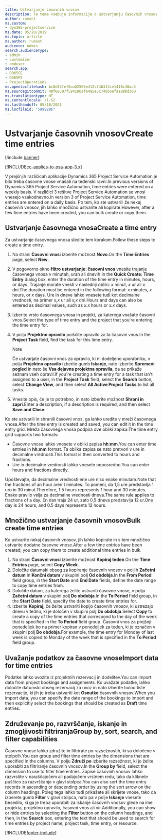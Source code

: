 ```yaml
---
title: Ustvarjanje časovnih vnosov
description: Ta tema vsebuje informacije o ustvarjanju časovnih vnosov.
author: rumant
ms.custom:
- dyn365-projectservice
ms.date: 05/20/2019
ms.topic: article
ms.author: rumant
audience: Admin
search.audienceType:
- admin
- customizer
- enduser
search.app:
- D365CE
- D365PS
- ProjectOperations
ms.openlocfilehash: bc8e52fef0aa02505e412c746343ce1410c40ac3
ms.sourcegitcommit: 40f68387f594180af64a5e5c748b6efa188bd300
ms.translationtype: HT
ms.contentlocale: sl-SI
ms.lasthandoff: 05/10/2021
ms.locfileid: "5999286"
---
```

# <a name="create-time-entries"></a><span data-ttu-id="a9edc-103">Ustvarjanje časovnih vnosov</span><span class="sxs-lookup"><span data-stu-id="a9edc-103">Create time entries</span></span>

[!include [banner](../includes/psa-now-project-operations.md)]

[!INCLUDE[cc-applies-to-psa-app-3.x](../includes/cc-applies-to-psa-app-3x.md)]

<span data-ttu-id="a9edc-104">V prejšnjih različicah aplikacije Dynamics 365 Project Service Automation je bilo treba časovne vnose vnašati na tedenski ravni.</span><span class="sxs-lookup"><span data-stu-id="a9edc-104">In previous versions of Dynamics 365 Project Service Automation, time entries were entered on a weekly basis.</span></span> <span data-ttu-id="a9edc-105">V različici 3 rešitve Project Service Automation se vnosi vnesejo vsakodnevno.</span><span class="sxs-lookup"><span data-stu-id="a9edc-105">In version 3 of Project Service Automation, time entries are entered on a daily basis.</span></span> <span data-ttu-id="a9edc-106">Po tem, ko ste ustvarili že nekaj časovnih vnosov, jih lahko množično ustvarite ali kopirate.</span><span class="sxs-lookup"><span data-stu-id="a9edc-106">However, after a few time entries have been created, you can bulk create or copy them.</span></span>

## <a name="create-a-time-entry"></a><span data-ttu-id="a9edc-107">Ustvarjanje časovnega vnosa</span><span class="sxs-lookup"><span data-stu-id="a9edc-107">Create a time entry</span></span>

<span data-ttu-id="a9edc-108">Za ustvarjanje časovnega vnosa sledite tem korakom.</span><span class="sxs-lookup"><span data-stu-id="a9edc-108">Follow these steps to create a time entry.</span></span>

1. <span data-ttu-id="a9edc-109">Na strani **Časovni vnosi** izberite možnost **Novo**.</span><span class="sxs-lookup"><span data-stu-id="a9edc-109">On the **Time Entries** page, select **New**.</span></span>
2. <span data-ttu-id="a9edc-110">V pogovorno okno **Hitro ustvarjanje: časovni vnos** vnesite trajanje časovnega vnosa v minutah, urah ali dnevih.</span><span class="sxs-lookup"><span data-stu-id="a9edc-110">In the **Quick Create: Time Entry** dialog box, enter the duration of the time entry in minutes, hours, or days.</span></span> <span data-ttu-id="a9edc-111">Trajanje morate vnesti v naslednji obliki: *x* minut, *x* ur ali *x* dni.</span><span class="sxs-lookup"><span data-stu-id="a9edc-111">The duration must be entered in the following format: *x* minutes, *x* hours, or *x* days.</span></span> <span data-ttu-id="a9edc-112">Ure in dneve lahko vnesete tudi kot decimalne vrednosti, na primer *x,x* ur ali *x,x* dni.</span><span class="sxs-lookup"><span data-stu-id="a9edc-112">Hours and days can also be entered as decimal values, such as *x.x* hours or *x.x* days.</span></span>
3. <span data-ttu-id="a9edc-113">Izberite vrsto časovnega vnosa in projekt, za katerega vnašate časovni vnos.</span><span class="sxs-lookup"><span data-stu-id="a9edc-113">Select the type of time entry and the project that you're entering the time entry for.</span></span>
4. <span data-ttu-id="a9edc-114">V polju **Projektno opravilo** poiščite opravilo za ta časovni vnos.</span><span class="sxs-lookup"><span data-stu-id="a9edc-114">In the **Project Task** field, find the task for this time entry.</span></span>

    > [!NOTE]
    > <span data-ttu-id="a9edc-115">Če ustvarjate časovni vnos za opravilo, ki ni dodeljeno uporabniku, v polju **Projektno opravilo** izberite gumb **Iskanje**, nato izberite **Spremeni pogled** in nato še **Vsa dejavna projektna opravila**, da se prikaže seznam vseh opravil.</span><span class="sxs-lookup"><span data-stu-id="a9edc-115">If you're creating a time entry for a task that isn't assigned to a user, in the **Project Task** field, select the **Search** button, select **Change View**, and then select **All Active Project Tasks** to list all tasks.</span></span>

5. <span data-ttu-id="a9edc-116">Vnesite opis, če je to potrebno, in nato izberite možnost **Shrani in zapri**.</span><span class="sxs-lookup"><span data-stu-id="a9edc-116">Enter a description, if a description is required, and then select **Save and Close**.</span></span>

<span data-ttu-id="a9edc-117">Ko ste ustvarili in shranili časovni vnos, ga lahko uredite v mreži časovnega vnosa.</span><span class="sxs-lookup"><span data-stu-id="a9edc-117">After the time entry is created and saved, you can edit it in the time entry grid.</span></span> <span data-ttu-id="a9edc-118">Mreža časovnega vnosa podpira dve obliki zapisa:</span><span class="sxs-lookup"><span data-stu-id="a9edc-118">The time entry grid supports two formats:</span></span>

- <span data-ttu-id="a9edc-119">Časovne vnose lahko vnesete v obliki zapisa **hh:mm**.</span><span class="sxs-lookup"><span data-stu-id="a9edc-119">You can enter time entries in **hh:mm** format.</span></span> <span data-ttu-id="a9edc-120">Ta oblika zapisa se nato pretvori v ure in decimalne vrednosti.</span><span class="sxs-lookup"><span data-stu-id="a9edc-120">This format is then converted to hours and fractions.</span></span>
- <span data-ttu-id="a9edc-121">Ure in decimalne vrednosti lahko vnesete neposredno.</span><span class="sxs-lookup"><span data-stu-id="a9edc-121">You can enter hours and fractions directly.</span></span>

<span data-ttu-id="a9edc-122">Upoštevajte, da decimalne vrednosti ene ure niso enake minutam.</span><span class="sxs-lookup"><span data-stu-id="a9edc-122">Note that the fractions of an hour aren't minutes.</span></span> <span data-ttu-id="a9edc-123">To pomeni, da 1,5 ure predstavlja 1 uro in 30 minut.</span><span class="sxs-lookup"><span data-stu-id="a9edc-123">Therefore, 1.5 hours represents 1 hour and 30 minutes.</span></span> <span data-ttu-id="a9edc-124">Enako pravilo velja za decimalne vrednosti dneva.</span><span class="sxs-lookup"><span data-stu-id="a9edc-124">The same rule applies to fractions of a day.</span></span> <span data-ttu-id="a9edc-125">En dan traja 24 ur, zato 0,5 dneva predstavlja 12 ur.</span><span class="sxs-lookup"><span data-stu-id="a9edc-125">One day is 24 hours, and 0.5 days represents 12 hours.</span></span>

## <a name="bulk-create-time-entries"></a><span data-ttu-id="a9edc-126">Množično ustvarjanje časovnih vnosov</span><span class="sxs-lookup"><span data-stu-id="a9edc-126">Bulk create time entries</span></span>

<span data-ttu-id="a9edc-127">Ko ustvarite nekaj časovnih vnosov, jih lahko kopirate in s tem množično ustvarite dodatne časovne vnose.</span><span class="sxs-lookup"><span data-stu-id="a9edc-127">After a few time entries have been created, you can copy them to create additional time entries in bulk.</span></span>

1. <span data-ttu-id="a9edc-128">Na strani **Časovni vnosi** izberite možnost **Kopiraj teden**.</span><span class="sxs-lookup"><span data-stu-id="a9edc-128">On the **Time Entries** page, select **Copy Week**.</span></span>
2. <span data-ttu-id="a9edc-129">Določite datumski obseg za kopiranje časovnih vnosov v poljih **Začetni datum** in **Končni datum** v skupini polj **Od obdobja**.</span><span class="sxs-lookup"><span data-stu-id="a9edc-129">In the **From Period** field group, in the **Start Date** and **End Date** fields, define the date range to copy time entries from.</span></span>
3. <span data-ttu-id="a9edc-130">Določite datum, za katerega želite ustvariti časovne vnose, v polju **Začetni datum** v skupini polj **Do obdobja**.</span><span class="sxs-lookup"><span data-stu-id="a9edc-130">In the **To Period** field group, in the **Start Date** field, specify the date to create time entries for.</span></span>
4. <span data-ttu-id="a9edc-131">Izberite **Kopiraj**, če želite ustvariti kopijo časovnih vnosov, ki ustrezajo dnevu v tednu, ki je določen v skupini polj **Do obdobja**.</span><span class="sxs-lookup"><span data-stu-id="a9edc-131">Select **Copy** to create a copy of the time entries that correspond to the day of the week that is specified in the **To Period** field group.</span></span> <span data-ttu-id="a9edc-132">Časovni vnos za prejšnji ponedeljek bo na primer kopiran v ponedeljek za teden, ki je označen v skupini polj **Do obdobja**.</span><span class="sxs-lookup"><span data-stu-id="a9edc-132">For example, the time entry for Monday of last week is copied to Monday of the week that is specified in the **To Period** field group.</span></span>

## <a name="import-data-for-time-entries"></a><span data-ttu-id="a9edc-133">Uvažanje podatkov za časovne vnose</span><span class="sxs-lookup"><span data-stu-id="a9edc-133">Import data for time entries</span></span>

<span data-ttu-id="a9edc-134">Podatke lahko uvozite iz projektnih rezervacij in dodelitev.</span><span class="sxs-lookup"><span data-stu-id="a9edc-134">You can import data from project bookings and assignments.</span></span> <span data-ttu-id="a9edc-135">Ko uvažate podatke, lahko določite datumski obseg rezervacij za uvoz in nato izberite točno tiste rezervacije, ki jih je treba ustvariti kot **Osnutke** časovnih vnosov.</span><span class="sxs-lookup"><span data-stu-id="a9edc-135">When you import data, you can specify the date range of the bookings to import and then explicitly select the bookings that should be created as **Draft** time entries.</span></span>

## <a name="group-by-sort-search-and-filter-capabilities"></a><span data-ttu-id="a9edc-136">Združevanje po, razvrščanje, iskanje in zmogljivosti filtriranja</span><span class="sxs-lookup"><span data-stu-id="a9edc-136">Group by, sort, search, and filter capabilities</span></span>

<span data-ttu-id="a9edc-137">Časovne vnose lahko združite in filtrirate po razsežnostih, ki so določene v stolpcih.</span><span class="sxs-lookup"><span data-stu-id="a9edc-137">You can group and filter time entries by the dimensions that are specified in the columns.</span></span> <span data-ttu-id="a9edc-138">V polju **Združi po** izberite razsežnost, ki jo želite uporabiti za filtriranje časovnih vnosov.</span><span class="sxs-lookup"><span data-stu-id="a9edc-138">In the **Group by** field, select the dimension to use to filter time entries.</span></span> <span data-ttu-id="a9edc-139">Zapise časovnih vnosov lahko razvrstite v naraščajočem ali padajočem vrstnem redu, tako da kliknete puščico za razvrščanje v glavi stolpca.</span><span class="sxs-lookup"><span data-stu-id="a9edc-139">You can also sort the time entry records in ascending or descending order by using the sort arrow on the column headings.</span></span> <span data-ttu-id="a9edc-140">Poleg tega lahko tudi prikažete ali skrijete vnose, tako da izberete gumb **Filter** v glavi stolpca, nato pa v polje **Iskanje** vnesete besedilo, ki ga je treba uporabiti za iskanje časovnih vnosov glede na ime projekta, projektno opravilo, časovni vnos ali vir.</span><span class="sxs-lookup"><span data-stu-id="a9edc-140">Additionally, you can show or hide entries by selecting the **Filter** button on the column headings, and then, in the **Search** box, entering the text that should be used to search for time entries by project name, project task, time entry, or resource.</span></span>


[!INCLUDE[footer-include](../includes/footer-banner.md)]